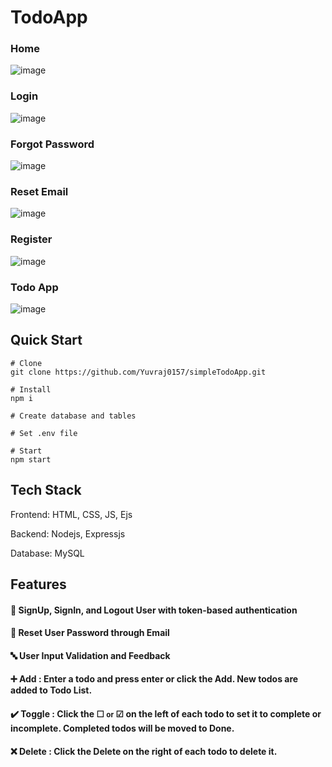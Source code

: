 # TodoApp

### Home
![image](https://github.com/Yuvraj0157/simpleTodoApp/assets/82658229/145b7d75-98cb-43c6-a0fd-7834f219f254)

### Login
![image](https://github.com/Yuvraj0157/simpleTodoApp/assets/82658229/e34c8de7-ef84-48e1-b8cc-cdfc0ded57c9)

### Forgot Password
![image](https://github.com/Yuvraj0157/simpleTodoApp/assets/82658229/b3557722-886b-437f-8069-51a54726dc2b)

### Reset Email
![image](https://github.com/Yuvraj0157/simpleTodoApp/assets/82658229/60324b16-4257-43b1-a5de-ac349d2025b3)

### Register
![image](https://github.com/Yuvraj0157/simpleTodoApp/assets/82658229/c088be75-22c5-473a-86b9-765675066eed)

### Todo App
![image](https://github.com/Yuvraj0157/simpleTodoApp/assets/82658229/247d0035-f768-4fcb-a7c0-8c5cf4ba48a9)


## Quick Start
```
# Clone
git clone https://github.com/Yuvraj0157/simpleTodoApp.git

# Install
npm i

# Create database and tables

# Set .env file

# Start
npm start
```

## Tech Stack
Frontend: HTML, CSS, JS, Ejs

Backend: Nodejs, Expressjs

Database: MySQL


## Features
#### 👤 SignUp, SignIn, and Logout User with token-based authentication

#### 🔑 Reset User Password through Email

#### 🔤 User Input Validation and Feedback

#### ➕ Add : Enter a todo and press enter or click the **Add**. New todos are added to **Todo List**.

#### ✔️ Toggle : Click the ☐ <small>or</small> ☑ on the left of each todo to set it to complete or incomplete. Completed todos will be moved to **Done**.

#### ❌ Delete : Click the **Delete** on the right of each todo to delete it.
